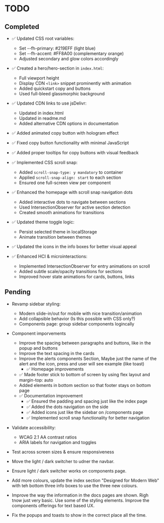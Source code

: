 # TODO

## Completed
- ✅ Updated CSS root variables:
  - Set --fh-primary: #219EFF (light blue)
  - Set --fh-accent: #FF8A00 (complementary orange)
  - Adjusted secondary and glow colors accordingly

- ✅ Created a hero/hero-section in `index.html`:
  - Full viewport height
  - Display CDN `<link>` snippet prominently with animation
  - Added quickstart copy and buttons
  - Used full-bleed glassmorphic background

- ✅ Updated CDN links to use jsDelivr:
  - Updated in index.html
  - Updated in readme.md
  - Added alternative CDN options in documentation

- ✅ Added animated copy button with hologram effect
- ✅ Fixed copy button functionality with minimal JavaScript
- ✅ Added proper tooltips for copy buttons with visual feedback

- ✅ Implemented CSS scroll snap:
  - Added `scroll-snap-type: y mandatory` to container
  - Applied `scroll-snap-align: start` to each section
  - Ensured one full-screen view per component

- ✅ Enhanced the homepage with scroll snap navigation dots
  - Added interactive dots to navigate between sections
  - Used IntersectionObserver for active section detection
  - Created smooth animations for transitions

- ✅ Updated theme toggle logic:
  - Persist selected theme in localStorage
  - Animate transition between themes
  
- ✅ Updated the icons in the info boxes for better visual appeal

- ✅ Enhanced HCI & microinteractions:
  - Implemented IntersectionObserver for entry animations on scroll
  - Added subtle scale/opacity transitions for sections
  - Improved hover state animations for cards, buttons, links

## Pending
- Revamp sidebar styling:
  - Modern slide-in/out for mobile with nice transition/animation
  - Add collapsible behavior (Is this possible with CSS only?)
  - Components page: group sidebar components logincally

- Component imporvements
  - Improve the spacing between paragraphs and buttons, like in the popup and buttons
  - Improve the text spacing in the cards
  - Improve the alerts components Section, Maybe just the name of the alert and the icon, press and user will see example (like toast)
    - ✅ Homepage improvements
   - ✅ Made footer stick to bottom of screen by using flex layout and margin-top: auto
   - Added elements in bottom section so that footer stays on bottom page
  - ✅ Documentation improvement
    - ✅ Ensured the padding and spacing just like the index page
    - ✅ Added the dots navigation on the side
    - ✅ Added icons just like the sidebar on /components page
    - ✅ Implemented scroll snap functionality for better navigation

- Validate accessibility:
  - WCAG 2.1 AA contrast ratios
  - ARIA labels for navigation and toggles

- Test across screen sizes & ensure responsiveness
- Move the light / dark switcher to udner the navbar. 
- Ensure light / dark switcher works on components page. 
- Add more colours, update the index section "Designed for Modern Web" with teh bottom three info boxes to use the three new colours. 
- Improve the way the information in the docs pages are shown. Righ tnow just very basic. Use some of the styling elements. Improve the components offerings for text based UX. 
- Fix the popups and toasts to show in the correct place all the time. 
